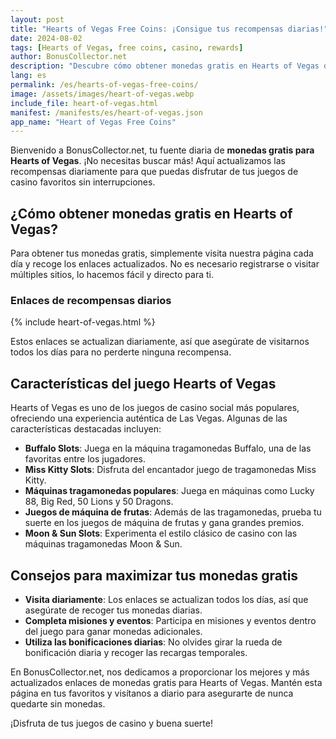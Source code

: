```yaml
---
layout: post
title: "Hearts of Vegas Free Coins: ¡Consigue tus recompensas diarias!"
date: 2024-08-02
tags: [Hearts of Vegas, free coins, casino, rewards]
author: BonusCollector.net
description: "Descubre cómo obtener monedas gratis en Hearts of Vegas diariamente y disfruta de tus juegos de casino favoritos sin interrupciones."
lang: es
permalink: /es/hearts-of-vegas-free-coins/
image: /assets/images/heart-of-vegas.webp
include_file: heart-of-vegas.html
manifest: /manifests/es/heart-of-vegas.json
app_name: "Heart of Vegas Free Coins"
---
```


Bienvenido a BonusCollector.net, tu fuente diaria de **monedas gratis para Hearts of Vegas**. ¡No necesitas buscar más! Aquí actualizamos las recompensas diariamente para que puedas disfrutar de tus juegos de casino favoritos sin interrupciones.

## ¿Cómo obtener monedas gratis en Hearts of Vegas?

Para obtener tus monedas gratis, simplemente visita nuestra página cada día y recoge los enlaces actualizados. No es necesario registrarse o visitar múltiples sitios, lo hacemos fácil y directo para ti.

### Enlaces de recompensas diarios

{% include heart-of-vegas.html %}

Estos enlaces se actualizan diariamente, así que asegúrate de visitarnos todos los días para no perderte ninguna recompensa.

## Características del juego Hearts of Vegas

Hearts of Vegas es uno de los juegos de casino social más populares, ofreciendo una experiencia auténtica de Las Vegas. Algunas de las características destacadas incluyen:

- **Buffalo Slots**: Juega en la máquina tragamonedas Buffalo, una de las favoritas entre los jugadores.
- **Miss Kitty Slots**: Disfruta del encantador juego de tragamonedas Miss Kitty.
- **Máquinas tragamonedas populares**: Juega en máquinas como Lucky 88, Big Red, 50 Lions y 50 Dragons.
- **Juegos de máquina de frutas**: Además de las tragamonedas, prueba tu suerte en los juegos de máquina de frutas y gana grandes premios.
- **Moon & Sun Slots**: Experimenta el estilo clásico de casino con las máquinas tragamonedas Moon & Sun.

## Consejos para maximizar tus monedas gratis

- **Visita diariamente**: Los enlaces se actualizan todos los días, así que asegúrate de recoger tus monedas diarias.
- **Completa misiones y eventos**: Participa en misiones y eventos dentro del juego para ganar monedas adicionales.
- **Utiliza las bonificaciones diarias**: No olvides girar la rueda de bonificación diaria y recoger las recargas temporales.

En BonusCollector.net, nos dedicamos a proporcionar los mejores y más actualizados enlaces de monedas gratis para Hearts of Vegas. Mantén esta página en tus favoritos y visítanos a diario para asegurarte de nunca quedarte sin monedas.

¡Disfruta de tus juegos de casino y buena suerte!